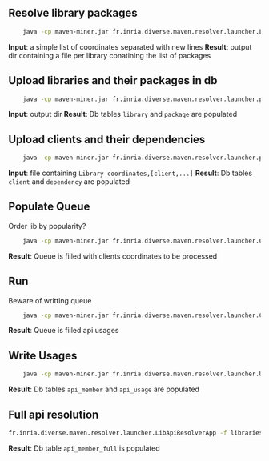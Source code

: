 ## Resolve library packages

```bash
	java -cp maven-miner.jar fr.inria.diverse.maven.resolver.launcher.LibResolverApp libraries.list
```

**Input**: a simple list of coordinates separated with new lines
**Result**: output dir containing a file per library conatining the list of packages

## Upload libraries and their packages in db

```bash
	java -cp maven-miner.jar fr.inria.diverse.maven.resolver.launcher.populate.LibraryPackages
```

**Input**: output dir
**Result**: Db tables `library` and `package` are populated

## Upload clients and their dependencies

```bash
	java -cp maven-miner.jar fr.inria.diverse.maven.resolver.launcher.populate.ClientDependencies library-clients.list
```

**Input**: file containing `Library coordinates,[client,...]`
**Result**: Db tables `client` and `dependency` are populated

## Populate Queue
Order lib by popularity?

```bash
	java -cp maven-miner.jar fr.inria.diverse.maven.resolver.launcher.ClientResolverApp -f -d mariadb.properties -q qhost:port -u quser:password
```

**Result**: Queue is filled with clients coordinates to be processed

## Run

Beware of writting queue

```bash
	java -cp maven-miner.jar fr.inria.diverse.maven.resolver.launcher.ClientResolverApp -d mariadb.properties -q qhost:port -u quser:password
```

**Result**: Queue is filled api usages

## Write Usages

```bash
	java -cp maven-miner.jar fr.inria.diverse.maven.resolver.launcher.UsageResolverApp  -d mariadb.properties -q qhost:port -u quser:password -s batch-size
```

**Result**: Db tables `api_member` and `api_usage` are populated

## Full api resolution

```bash
fr.inria.diverse.maven.resolver.launcher.LibApiResolverApp -f libraries.list
```
**Result**: Db table `api_member_full` is populated






